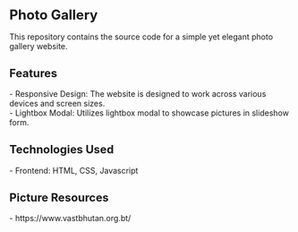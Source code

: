 <h1 style="font-size: 24px;">Photo Gallery </h1>
This repository contains the source code for a simple yet elegant photo gallery website.

<h2 style="font-size:20px;"> Features </h2>
- Responsive Design: The website is designed to work across various devices and screen sizes. <br>
- Lightbox Modal: Utilizes lightbox modal to showcase pictures in slideshow form.

<h2 style="font-size:20px;">Technologies Used</h2>
- Frontend: HTML, CSS, Javascript

<h2 style="font-size:20px;">Picture Resources</h2>
- https://www.vastbhutan.org.bt/


